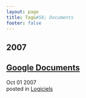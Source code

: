 ```yaml
---
layout: page
title: Tag&#58; Documents
footer: false
---
```


<div id="blog-archives" class="category">
<h2>2007</h2>

<article>
<h1><a href="/2007/10/01/google-documents/index.html">Google Documents</a></h1>
<time datetime="2007-10-01T00:00:00-06:00" pubdate><span class='month'>Oct</span> <span class='day'>01</span> <span class='year'>2007</span></time>
<footer>
<span class="categories">posted in 
<a href='/categories/logiciels/'>Logiciels</a></span>
</footer>
</article>
</div>
